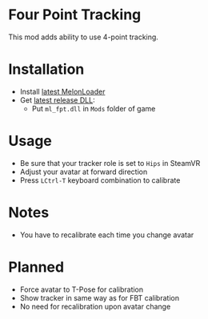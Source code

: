 # Four Point Tracking
This mod adds ability to use 4-point tracking.

# Installation
* Install [latest MelonLoader](https://github.com/LavaGang/MelonLoader)
* Get [latest release DLL](../../../releases/latest):
  * Put `ml_fpt.dll` in `Mods` folder of game
  
# Usage
* Be sure that your tracker role is set to `Hips` in SteamVR
* Adjust your avatar at forward direction
* Press `LCtrl-T` keyboard combination to calibrate

# Notes
* You have to recalibrate each time you change avatar

# Planned
* Force avatar to T-Pose for calibration
* Show tracker in same way as for FBT calibration
* No need for recalibration upon avatar change
